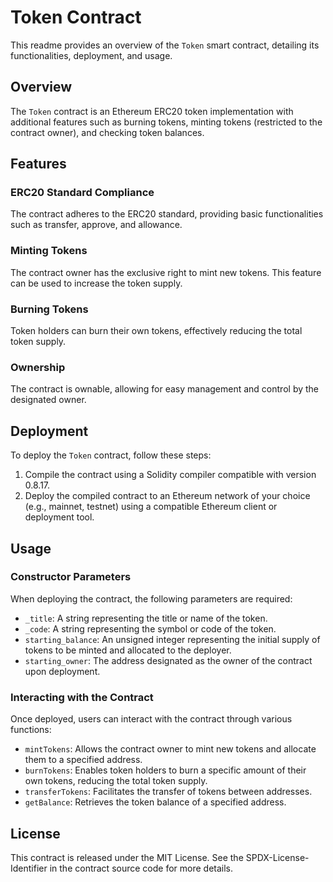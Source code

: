 # Token Contract 

This readme provides an overview of the `Token` smart contract, detailing its functionalities, deployment, and usage.

## Overview

The `Token` contract is an Ethereum ERC20 token implementation with additional features such as burning tokens, minting tokens (restricted to the contract owner), and checking token balances.

## Features

### ERC20 Standard Compliance

The contract adheres to the ERC20 standard, providing basic functionalities such as transfer, approve, and allowance.

### Minting Tokens

The contract owner has the exclusive right to mint new tokens. This feature can be used to increase the token supply.

### Burning Tokens

Token holders can burn their own tokens, effectively reducing the total token supply.

### Ownership

The contract is ownable, allowing for easy management and control by the designated owner.

## Deployment

To deploy the `Token` contract, follow these steps:

1. Compile the contract using a Solidity compiler compatible with version 0.8.17.
2. Deploy the compiled contract to an Ethereum network of your choice (e.g., mainnet, testnet) using a compatible Ethereum client or deployment tool.

## Usage

### Constructor Parameters

When deploying the contract, the following parameters are required:

- `_title`: A string representing the title or name of the token.
- `_code`: A string representing the symbol or code of the token.
- `starting_balance`: An unsigned integer representing the initial supply of tokens to be minted and allocated to the deployer.
- `starting_owner`: The address designated as the owner of the contract upon deployment.

### Interacting with the Contract

Once deployed, users can interact with the contract through various functions:

- `mintTokens`: Allows the contract owner to mint new tokens and allocate them to a specified address.
- `burnTokens`: Enables token holders to burn a specific amount of their own tokens, reducing the total token supply.
- `transferTokens`: Facilitates the transfer of tokens between addresses.
- `getBalance`: Retrieves the token balance of a specified address.

## License

This contract is released under the MIT License. See the SPDX-License-Identifier in the contract source code for more details.

